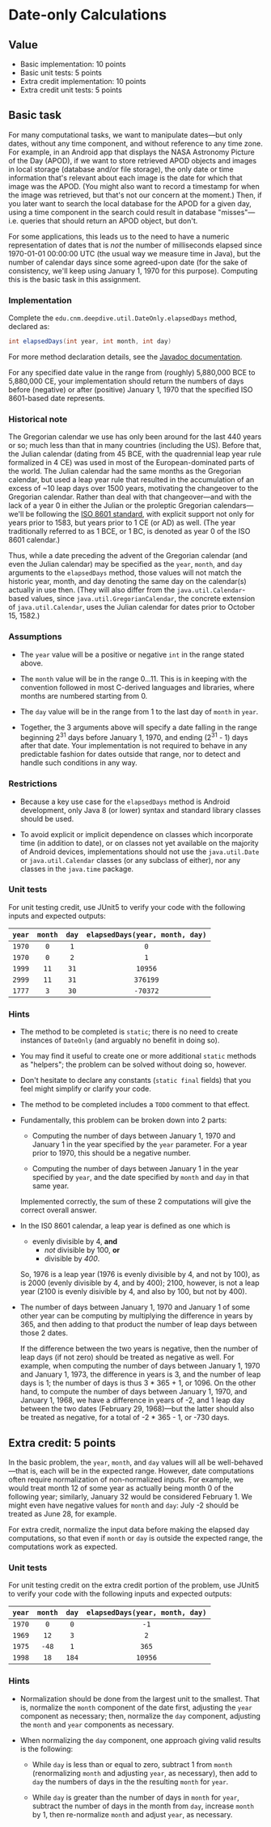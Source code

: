 # Date-only Calculations

## Value

* Basic implementation: 10 points
* Basic unit tests: 5 points
* Extra credit implementation: 10 points
* Extra credit unit tests: 5 points

## Basic task

For many computational tasks, we want to manipulate dates&mdash;but only dates, without any time component, and without reference to any time zone. For example, in an Android app that displays the NASA Astronomy Picture of the Day (APOD), if we want to store retrieved APOD objects and images in local storage (database and/or file storage), the only date or time information that's relevant about each image is the date for which that image was the APOD. (You might also want to record a timestamp for when the image was retrieved, but that's not our concern at the moment.) Then, if you later want to search the local database for the APOD for a given day, using a time component in the search could result in database "misses"&mdash;i.e. queries that should return an APOD object, but don't.

For some applications, this leads us to the need to have a numeric representation of dates that is _not_ the number of milliseconds elapsed since 1970-01-01 00:00:00 UTC (the usual way we measure time in Java), but the number of calendar days since some agreed-upon date (for the sake of consistency, we'll keep using January 1, 1970 for this purpose). Computing this is the basic task in this assignment.

### Implementation 

Complete the `edu.cnm.deepdive.util.DateOnly.elapsedDays` method, declared as:

```java
int elapsedDays(int year, int month, int day)
```

For more method declaration details, see the [Javadoc documentation](docs/api/edu/cnm/deepdive/util/DateOnly.html#elapsedDays-int-int-int-).

For any specified date value in the range from (roughly) 5,880,000 BCE to 5,880,000 CE, your implementation should return the numbers of days before (negative) or after (positive) January 1, 1970 that the specified ISO 8601-based date represents.

### Historical note

The Gregorian calendar we use has only been around for the last 440 years or so; much less than that in many countries (including the US). Before that, the Julian calendar (dating from 45 BCE, with the quadrennial leap year rule formalized in 4 CE) was used in most of the European-dominated parts of the world. The Julian calendar had the same months as the Gregorian calendar, but used a leap year rule that resulted in the accumulation of an excess of ~10 leap days over 1500 years, motivating the changeover to the Gregorian calendar. Rather than deal with that changeover&mdash;and with the lack of a year 0 in either the Julian or the proleptic Gregorian calendars&mdash;we'll be following the [ISO 8601 standard](https://en.wikipedia.org/wiki/ISO_8601#Years), with explicit support not only for years prior to 1583, but years prior to 1 CE (or AD) as well. (The year traditionally referred to as 1 BCE, or 1 BC, is denoted as year 0 of the ISO 8601 calendar.)

Thus, while a date preceding the advent of the Gregorian calendar (and even the Julian calendar) may be specified as the `year`, `month`, and `day` arguments to the `elapsedDays` method, those values will not match the historic year, month, and day denoting the same day on the calendar(s) actually in use then. (They will also differ from the `java.util.Calendar`-based values, since `java.util.GregorianCalendar`, the concrete extension of `java.util.Calendar`, uses the Julian calendar for dates prior to October 15, 1582.)

### Assumptions

* The `year` value will be a positive or negative `int` in the range stated above. 

* The `month` value will be in the range 0&hellip;11. This is in keeping with the convention followed in most C-derived languages and libraries, where months are numbered starting from 0.

* The `day` value will be in the range from 1 to the last day of `month` in `year`.

* Together, the 3 arguments above will specify a date falling in the range beginning 2<sup>31</sup> days before January 1, 1970, and ending (2<sup>31</sup> - 1) days after that date. Your implementation is not required to behave in any predictable fashion for dates outside that range, nor to detect and handle such conditions in any way.

### Restrictions

* Because a key use case for the `elapsedDays` method is Android development, only Java 8 (or lower) syntax and standard library classes should be used.

* To avoid explicit or implicit dependence on classes which incorporate time (in addition to date), or on classes not yet available on the majority of Android devices, implementations should not use the `java.util.Date` or `java.util.Calendar` classes (or any subclass of either), nor any classes in the `java.time` package.  

### Unit tests

For unit testing credit, use JUnit5 to verify your code with the following inputs and expected outputs:

| `year` | `month` | `day` | `elapsedDays(year, month, day)` |
|:------:|:-------:|:-----:|:-------------------------------:|
| `1970` | `0` | `1` | `0` |
| `1970` | `0` | `2` | `1` |
| `1999` | `11` | `31` | `10956` |
| `2999` | `11` | `31` | `376199` |
| `1777` | `3` | `30` | `-70372` |

### Hints

* The method to be completed is `static`; there is no need to create instances of `DateOnly` (and arguably no benefit in doing so).

* You may find it useful to create one or more additional `static` methods as "helpers"; the problem can be solved without doing so, however.

* Don't hesitate to declare any constants (`static final` fields) that you feel might simplify or clarify your code.

* The method to be completed includes a `TODO` comment to that effect.

* Fundamentally, this problem can be broken down into 2 parts:

    * Computing the number of days between January 1, 1970 and January 1 in the year specified by the `year` parameter. For a year prior to 1970, this should be a negative number.

    * Computing the number of days between January 1 in the year specified by `year`, and the date specified by `month` and `day` in that same year.
    
    Implemented correctly, the sum of these 2 computations will give the correct overall answer.
    
* In the IS0 8601 calendar, a leap year is defined as one which is

    * evenly divisible by 4, **and**
        * _not_ divisible by 100, **or**
        * divisible by _400_.
        
    So, 1976 is a leap year (1976 is evenly divisible by 4, and not by 100), as is 2000 (evenly divisible by 4, and by 400); 2100, however, is not a leap year (2100 is evenly disivible by 4, and also by 100, but not by 400).

* The number of days between January 1, 1970 and January 1 of some other year can be computing by multiplying the difference in years by 365, and then adding to that product the number of leap days between those 2 dates.

    If the difference between the two years is negative, then the number of leap days (if not zero) should be treated as negative as well. For example, when computing the number of days between January 1, 1970 and January 1, 1973, the difference in years is 3, and the number of leap days is 1; the number of days is thus 3 * 365 + 1, or 1096. On the other hand, to compute the number of days between January 1, 1970, and January 1, 1968, we have a difference in years of -2, and 1 leap day between the two dates (February 29, 1968)&mdash;but the latter should also be treated as negative, for a total of -2 * 365 - 1, or -730 days.


## Extra credit: 5 points

In the basic problem, the `year`, `month`, and `day` values will all be well-behaved&mdash;that is, each will be in the expected range. However, date computations often require normalization of non-normalized inputs. For example, we would treat month 12 of some year as actually being month 0 of the following year; similarly, January 32 would be considered February 1. We might even have negative values for `month` and `day`: July -2 should be treated as June 28, for example.

For extra credit, normalize the input data before making the elapsed day computations, so that even if `month` or `day` is outside the expected range, the computations work as expected.

### Unit tests

For unit testing credit on the extra credit portion of the problem, use JUnit5 to verify your code with the following inputs and expected outputs:

| `year` | `month` | `day` | `elapsedDays(year, month, day)` |
|:------:|:-------:|:-----:|:-------------------------------:|
| `1970` | `0` | `0` | `-1` |
| `1969` | `12` | `3` | `2` |
| `1975` | `-48` | `1` | `365` |
| `1998` | `18` | `184` | `10956` |

### Hints

* Normalization should be done from the largest unit to the smallest. That is, normalize the `month` component of the date first, adjusting the `year` component as necessary; then, normalize the `day` component, adjusting the `month` and `year` components as necessary.

* When normalizing the `day` component, one approach giving valid results is the following:

    * While `day` is less than or equal to zero, subtract 1 from `month` (renormalizing `month` and adjusting `year`, as necessary), then add to `day` the numbers of days in the the resulting `month` for `year`.
    
    * While `day` is greater than the number of days in `month` for `year`, subtract the number of days in the month from `day`, increase `month` by 1, then re-normalize `month` and adjust `year`, as necessary.
    